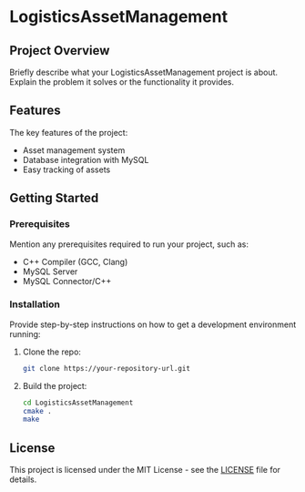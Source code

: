 # LogisticsAssetManagement

## Project Overview

Briefly describe what your LogisticsAssetManagement project is about. Explain the problem it solves or the functionality it provides.

## Features

The key features of the project:

- Asset management system
- Database integration with MySQL
- Easy tracking of assets

## Getting Started

### Prerequisites

Mention any prerequisites required to run your project, such as:

- C++ Compiler (GCC, Clang)
- MySQL Server
- MySQL Connector/C++

### Installation

Provide step-by-step instructions on how to get a development environment running:

1. Clone the repo:

   ```bash
   git clone https://your-repository-url.git

2. Build the project:

    ```bash
    cd LogisticsAssetManagement
    cmake .
    make

## License

This project is licensed under the MIT License - see the [LICENSE](LICENSE) file for details.
